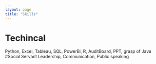 ```yaml
---
layout: page
title: "Skills"
---
```

# Techincal
Python, Excel, Tableau, SQL, PowerBi, R, AuditBoard, PPT, grasp of Java
#Social
Servant Leadership, Communication, Public speaking
